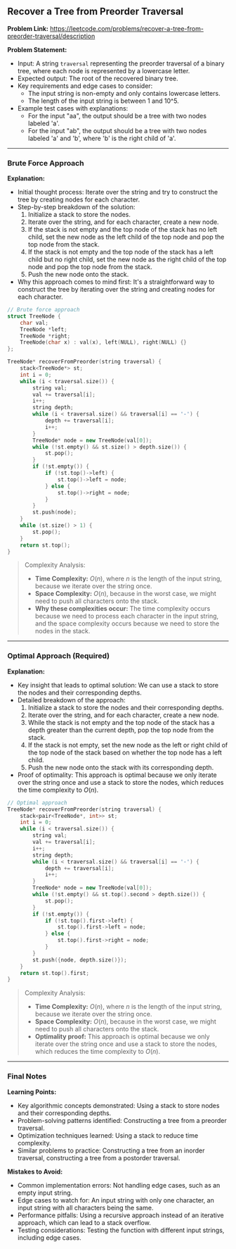 ## Recover a Tree from Preorder Traversal
**Problem Link:** https://leetcode.com/problems/recover-a-tree-from-preorder-traversal/description

**Problem Statement:**
- Input: A string `traversal` representing the preorder traversal of a binary tree, where each node is represented by a lowercase letter.
- Expected output: The root of the recovered binary tree.
- Key requirements and edge cases to consider:
  - The input string is non-empty and only contains lowercase letters.
  - The length of the input string is between 1 and 10^5.
- Example test cases with explanations:
  - For the input "aa", the output should be a tree with two nodes labeled 'a'.
  - For the input "ab", the output should be a tree with two nodes labeled 'a' and 'b', where 'b' is the right child of 'a'.

---

### Brute Force Approach

**Explanation:**
- Initial thought process: Iterate over the string and try to construct the tree by creating nodes for each character.
- Step-by-step breakdown of the solution:
  1. Initialize a stack to store the nodes.
  2. Iterate over the string, and for each character, create a new node.
  3. If the stack is not empty and the top node of the stack has no left child, set the new node as the left child of the top node and pop the top node from the stack.
  4. If the stack is not empty and the top node of the stack has a left child but no right child, set the new node as the right child of the top node and pop the top node from the stack.
  5. Push the new node onto the stack.
- Why this approach comes to mind first: It's a straightforward way to construct the tree by iterating over the string and creating nodes for each character.

```cpp
// Brute force approach
struct TreeNode {
    char val;
    TreeNode *left;
    TreeNode *right;
    TreeNode(char x) : val(x), left(NULL), right(NULL) {}
};

TreeNode* recoverFromPreorder(string traversal) {
    stack<TreeNode*> st;
    int i = 0;
    while (i < traversal.size()) {
        string val;
        val += traversal[i];
        i++;
        string depth;
        while (i < traversal.size() && traversal[i] == '-') {
            depth += traversal[i];
            i++;
        }
        TreeNode* node = new TreeNode(val[0]);
        while (!st.empty() && st.size() > depth.size()) {
            st.pop();
        }
        if (!st.empty()) {
            if (!st.top()->left) {
                st.top()->left = node;
            } else {
                st.top()->right = node;
            }
        }
        st.push(node);
    }
    while (st.size() > 1) {
        st.pop();
    }
    return st.top();
}
```

> Complexity Analysis:
> - **Time Complexity:** $O(n)$, where $n$ is the length of the input string, because we iterate over the string once.
> - **Space Complexity:** $O(n)$, because in the worst case, we might need to push all characters onto the stack.
> - **Why these complexities occur:** The time complexity occurs because we need to process each character in the input string, and the space complexity occurs because we need to store the nodes in the stack.

---

### Optimal Approach (Required)

**Explanation:**
- Key insight that leads to optimal solution: We can use a stack to store the nodes and their corresponding depths.
- Detailed breakdown of the approach:
  1. Initialize a stack to store the nodes and their corresponding depths.
  2. Iterate over the string, and for each character, create a new node.
  3. While the stack is not empty and the top node of the stack has a depth greater than the current depth, pop the top node from the stack.
  4. If the stack is not empty, set the new node as the left or right child of the top node of the stack based on whether the top node has a left child.
  5. Push the new node onto the stack with its corresponding depth.
- Proof of optimality: This approach is optimal because we only iterate over the string once and use a stack to store the nodes, which reduces the time complexity to $O(n)$.

```cpp
// Optimal approach
TreeNode* recoverFromPreorder(string traversal) {
    stack<pair<TreeNode*, int>> st;
    int i = 0;
    while (i < traversal.size()) {
        string val;
        val += traversal[i];
        i++;
        string depth;
        while (i < traversal.size() && traversal[i] == '-') {
            depth += traversal[i];
            i++;
        }
        TreeNode* node = new TreeNode(val[0]);
        while (!st.empty() && st.top().second > depth.size()) {
            st.pop();
        }
        if (!st.empty()) {
            if (!st.top().first->left) {
                st.top().first->left = node;
            } else {
                st.top().first->right = node;
            }
        }
        st.push({node, depth.size()});
    }
    return st.top().first;
}
```

> Complexity Analysis:
> - **Time Complexity:** $O(n)$, where $n$ is the length of the input string, because we iterate over the string once.
> - **Space Complexity:** $O(n)$, because in the worst case, we might need to push all characters onto the stack.
> - **Optimality proof:** This approach is optimal because we only iterate over the string once and use a stack to store the nodes, which reduces the time complexity to $O(n)$.

---

### Final Notes

**Learning Points:**
- Key algorithmic concepts demonstrated: Using a stack to store nodes and their corresponding depths.
- Problem-solving patterns identified: Constructing a tree from a preorder traversal.
- Optimization techniques learned: Using a stack to reduce time complexity.
- Similar problems to practice: Constructing a tree from an inorder traversal, constructing a tree from a postorder traversal.

**Mistakes to Avoid:**
- Common implementation errors: Not handling edge cases, such as an empty input string.
- Edge cases to watch for: An input string with only one character, an input string with all characters being the same.
- Performance pitfalls: Using a recursive approach instead of an iterative approach, which can lead to a stack overflow.
- Testing considerations: Testing the function with different input strings, including edge cases.